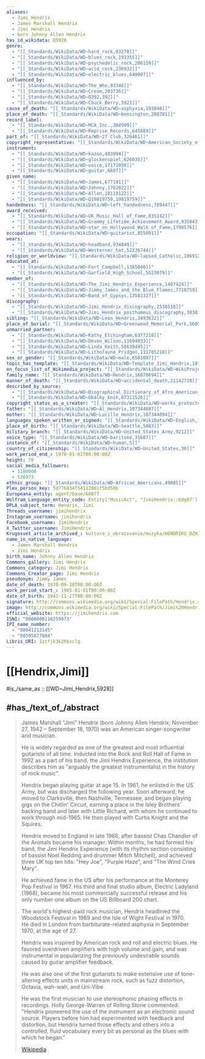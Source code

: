 ```yaml
---
aliases:
  - Jimi_Hendrix
  - James Marshall Hendrix
  - Jimi Hendrix
  - born Johnny Allen Hendrix
has_id_wikidata: Q5928
genre:
  - "[[_Standards/WikiData/WD~hard_rock,83270]]"
  - "[[_Standards/WikiData/WD~blues_rock,193355]]"
  - "[[_Standards/WikiData/WD~psychedelic_rock,206159]]"
  - "[[_Standards/WikiData/WD~acid_rock,236932]]"
  - "[[_Standards/WikiData/WD~electric_blues,640097]]"
influenced_by:
  - "[[_Standards/WikiData/WD~The_Who,93346]]"
  - "[[_Standards/WikiData/WD~Cream,203736]]"
  - "[[_Standards/WikiData/WD~Q392,392]]"
  - "[[_Standards/WikiData/WD~Chuck_Berry,5921]]"
cause_of_death: "[[_Standards/WikiData/WD~asphyxia,193840]]"
place_of_death: "[[_Standards/WikiData/WD~Kensington,288781]]"
record_label:
  - "[[_Standards/WikiData/WD~MCA_Inc.,304509]]"
  - "[[_Standards/WikiData/WD~Reprise_Records,645889]]"
part_of: "[[_Standards/WikiData/WD~27_Club,326461]]"
copyright_representative: "[[_Standards/WikiData/WD~American_Society_of_Composers,_Authors_and_Publishers,373087]]"
instrument:
  - "[[_Standards/WikiData/WD~kazoo,483994]]"
  - "[[_Standards/WikiData/WD~glockenspiel,626035]]"
  - "[[_Standards/WikiData/WD~voice,17172850]]"
  - "[[_Standards/WikiData/WD~guitar,6607]]"
given_name:
  - "[[_Standards/WikiData/WD~James,677191]]"
  - "[[_Standards/WikiData/WD~Johnny,1762022]]"
  - "[[_Standards/WikiData/WD~Allen,18118122]]"
  - "[[_Standards/WikiData/WD~Q19819759,19819759]]"
handedness: "[[_Standards/WikiData/WD~left_handedness,789447]]"
award_received:
  - "[[_Standards/WikiData/WD~UK_Music_Hall_of_Fame,835142]]"
  - "[[_Standards/WikiData/WD~Grammy_Lifetime_Achievement_Award,935843]]"
  - "[[_Standards/WikiData/WD~star_on_Hollywood_Walk_of_Fame,17985761]]"
occupation: "[[_Standards/WikiData/WD~guitarist,855091]]"
wears:
  - "[[_Standards/WikiData/WD~headband,934849]]"
  - "[[_Standards/WikiData/WD~Westerner_hat,52236744]]"
religion_or_worldview: "[[_Standards/WikiData/WD~lapsed_Catholic,1069127]]"
educated_at:
  - "[[_Standards/WikiData/WD~Fort_Campbell,1385040]]"
  - "[[_Standards/WikiData/WD~Garfield_High_School,5523079]]"
member_of:
  - "[[_Standards/WikiData/WD~The_Jimi_Hendrix_Experience,1407424]]"
  - "[[_Standards/WikiData/WD~Jimmy_James_and_the_Blue_Flames,7718759]]"
  - "[[_Standards/WikiData/WD~Band_of_Gypsys,13581327]]"
discography:
  - "[[_Standards/WikiData/WD~Jimi_Hendrix_discography,2538518]]"
  - "[[_Standards/WikiData/WD~Jimi_Hendrix_posthumous_discography,3030136]]"
sibling: "[[_Standards/WikiData/WD~Leon_Hendrix,3493632]]"
place_of_burial: "[[_Standards/WikiData/WD~Greenwood_Memorial_Park,5605043]]"
unmarried_partner:
  - "[[_Standards/WikiData/WD~Kathy_Etchingham,6377218]]"
  - "[[_Standards/WikiData/WD~Devon_Wilson,11694033]]"
  - "[[_Standards/WikiData/WD~Linda_Keith,58639495]]"
  - "[[_Standards/WikiData/WD~Lithofayne_Pridgon,131785210]]"
sex_or_gender: "[[_Standards/WikiData/WD~male,6581097]]"
topic_has_template: "[[_Standards/WikiData/WD~Template_Jimi_Hendrix,10741344]]"
on_focus_list_of_Wikimedia_project: "[[_Standards/WikiData/WD~WikiProject_African_diaspora,15304953]]"
family_name: "[[_Standards/WikiData/WD~Hendrix,16870694]]"
manner_of_death: "[[_Standards/WikiData/WD~accidental_death,21142718]]"
described_by_source:
  - "[[_Standards/WikiData/WD~Biographical_Dictionary_of_Afro_American_and_African_Musicians,51333926]]"
  - "[[_Standards/WikiData/WD~Obálky_knih,67311526]]"
copyright_status_as_a_creator: "[[_Standards/WikiData/WD~works_protected_by_copyrights,73555012]]"
father: "[[_Standards/WikiData/WD~Al_Hendrix,107344087]]"
mother: "[[_Standards/WikiData/WD~Lucille_Hendrix,107344094]]"
languages_spoken_written_or_signed: "[[_Standards/WikiData/WD~English,1860]]"
place_of_birth: "[[_Standards/WikiData/WD~Seattle,5083]]"
military_branch: "[[_Standards/WikiData/WD~United_States_Army,9212]]"
voice_type: "[[_Standards/WikiData/WD~baritone,31687]]"
instance_of: "[[_Standards/WikiData/WD~human,5]]"
country_of_citizenship: "[[_Standards/WikiData/WD~United_States,30]]"
work_period_end_: 1970-01-01T00:00:00Z
height: 70
social_media_followers:
  - 1180000
  - 536973
ethnic_group: "[[_Standards/WikiData/WD~African_Americans,49085]]"
Plex_person_key: 5d776834f54112001f5bd50b
Europeana_entity: agent/base/60077
Wolfram_Language_entity_code: Entity["MusicAct", "JimiHendrix::68g87"]
DPLA_subject_term: Hendrix, Jimi
Threads_username: jimihendrix
Instagram_username: jimihendrix
Facebook_username: JimiHendrix
X_Twitter_username: JimiHendrix
Krugosvet_article_archived_: kultura_i_obrazovanie/muzyka/HENDRIKS_DZHIMI.html
name_in_native_language:
  - James Marshall Hendrix
  - Jimi Hendrix
birth_name: Johnny Allen Hendrix
Commons_gallery: Jimi Hendrix
Commons_category: Jimi Hendrix
Commons_Creator_page: Jimi Hendrix
pseudonym: Jimmy James
date_of_death: 1970-09-18T00:00:00Z
work_period_start_: 1965-01-01T00:00:00Z
date_of_birth: 1942-11-27T00:00:00Z
signature: http://commons.wikimedia.org/wiki/Special:FilePath/Hendrix.svg
image: http://commons.wikimedia.org/wiki/Special:FilePath/Jimi%20Hendrix%20experience%201968%20%28cropped%29.jpg
official_website: https://jimihendrix.com
ISNI: "0000000110259073"
IPI_name_number:
  - "00041212145"
  - "00595077804"
Libris_URI: 1zcfjk3k2hbxclg
---
```


# [[Hendrix,Jimi]] 

#is_/same_as :: [[WD~Jimi_Hendrix,5928]] 

## #has_/text_of_/abstract 

> James Marshall "Jimi" Hendrix (born Johnny Allen Hendrix; November 27, 1942 – September 18, 1970) 
> was an American singer-songwriter and musician. 
> 
> He is widely regarded as one of the greatest and most influential guitarists of all time. 
> Inducted into the Rock and Roll Hall of Fame in 1992 as a part of his band, the Jimi Hendrix Experience, 
> the institution describes him as "arguably the greatest instrumentalist in the history of rock music".
>
> Hendrix began playing guitar at age 15. 
> In 1961, he enlisted in the US Army, but was discharged the following year. 
> Soon afterward, he moved to Clarksville, then Nashville, Tennessee, 
> and began playing gigs on the Chitlin' Circuit, earning a place in the Isley Brothers' backing band 
> and later with Little Richard, with whom he continued to work through mid-1965. 
> He then played with Curtis Knight and the Squires.
>
> Hendrix moved to England in late 1966, 
> after bassist Chas Chandler of the Animals became his manager. 
> Within months, he had formed his band, the Jimi Hendrix Experience 
> (with its rhythm section consisting of bassist Noel Redding and drummer Mitch Mitchell), 
> and achieved three UK top ten hits: "Hey Joe", "Purple Haze", and "The Wind Cries Mary". 
> 
> He achieved fame in the US after his performance at the Monterey Pop Festival in 1967. 
> His third and final studio album, Electric Ladyland (1968), 
> became his most commercially successful release 
> and his only number one album on the US Billboard 200 chart. 
> 
> The world's highest-paid rock musician, Hendrix headlined the Woodstock Festival in 1969 
> and the Isle of Wight Festival in 1970.  
> He died in London from barbiturate-related asphyxia in September 1970, at the age of 27.
>
> Hendrix was inspired by American rock and roll and electric blues. 
> He favored overdriven amplifiers with high volume and gain, 
> and was instrumental in popularizing the previously undesirable sounds 
> caused by guitar amplifier feedback. 
> 
> He was also one of the first guitarists to make extensive use of tone-altering effects units 
> in mainstream rock, such as fuzz distortion, Octavia, wah-wah, and Uni-Vibe. 
> 
> He was the first musician to use stereophonic phasing effects in recordings. 
> Holly George-Warren of Rolling Stone commented: 
> "Hendrix pioneered the use of the instrument as an electronic sound source. 
> Players before him had experimented with feedback and distortion, 
> but Hendrix turned those effects and others into a controlled, fluid vocabulary 
> every bit as personal as the blues with which he began."
>
> [Wikipedia](https://en.wikipedia.org/wiki/Jimi%20Hendrix) 

